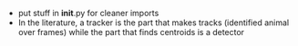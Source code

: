 - put stuff in __init__.py for cleaner imports
- In the literature, a tracker is the part that makes tracks (identified animal over frames)
while the part that finds centroids is a detector